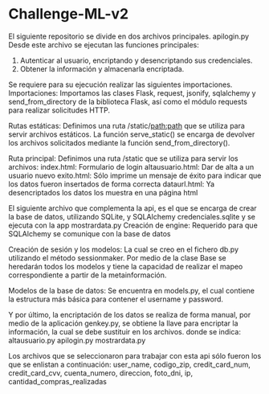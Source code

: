 # Challenge-ML-v2
El siguiente repositorio se divide en dos archivos principales.
apilogin.py
Desde este archivo se ejecutan las funciones principales:
1. Autenticar al usuario, encriptando y desencriptando sus credenciales.
2. Obtener la información y almacenarla encriptada.

Se requiere para su ejecución realizar las siguientes importaciones.
Importaciones: Importamos las clases Flask, request, jsonify, sqlalchemy y send_from_directory de la biblioteca Flask, 
así como el módulo requests para realizar solicitudes HTTP.

Rutas estáticas: Definimos una ruta /static/<path:path> que se utiliza para servir archivos estáticos.
La función serve_static() se encarga de devolver los archivos solicitados mediante la función send_from_directory().

Ruta principal: Definimos una ruta /static que se utiliza para servir los archivos:
index.html: Formulario de login
altausuario.html: Dar de alta a un usuario nuevo
exito.html: Sólo imprime un mensaje de éxito para indicar que los datos fueron insertados de forma correcta
dataurl.html: Ya desencriptados los datos los muestra en una página html

El siguiente archivo que complementa la api, es el que se encarga de crear la base de datos, utilizando SQLite, y SQLAlchemy
credenciales.sqlite y se ejecuta con la app mostrardata.py
Creación de engine: Requerido para que SQLAlchemy se comunique con la base de datos

Creación de sesión y los modelos: La cual se creo en el fichero db.py utilizando el método sessionmaker. Por medio de la clase Base se heredarán todos los modelos y tiene la capacidad de realizar el mapeo correspondiente a partir de la metainformación.

Modelos de la base de datos: Se encuentra en models.py, el cual contiene la estructura más básica para contener el username y password.

Y por último, la encriptación de los datos se realiza de forma manual, por medio de la aplicación genkey.py, se obtiene la llave para encriptar la información, la cual se debe sustituir en los archivos. donde se indica:
altausuario.py
apilogin.py
mostrardata.py

Los archivos que se seleccionaron para trabajar con esta api sólo fueron los que se enlistan a continuación:
    user_name, codigo_zip, credit_card_num, credit_card_cvv, cuenta_numero, direccion, foto_dni, ip, cantidad_compras_realizadas

